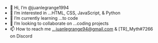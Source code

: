 - 👋 Hi, I’m @juanlegrange1994
- 👀 I’m interested in ...HTML, CSS, JavaScript, & Python
- 🌱 I’m currently learning ...to code
- 💞️ I’m looking to collaborate on ...coding projects
- 📫 How to reach me ...juanlegrange94@gmail.com & [TR]_Myth#7266 on Discord

<!---
juanlegrange1994/juanlegrange1994 is a ✨ special ✨ repository because its `README.md` (this file) appears on your GitHub profile.
You can click the Preview link to take a look at your changes.
--->

